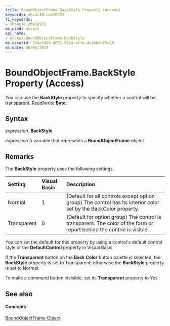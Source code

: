 ```yaml
---
title: BoundObjectFrame.BackStyle Property (Access)
keywords: vbaac10.chm10931
f1_keywords:
- vbaac10.chm10931
ms.prod: access
api_name:
- Access.BoundObjectFrame.BackStyle
ms.assetid: 335ce425-d682-831a-ecfa-4c46b9bf5a28
ms.date: 06/08/2017
---
```



# BoundObjectFrame.BackStyle Property (Access)

You can use the **BackStyle** property to specify whether a control will be transparent. Read/write **Byte**.


## Syntax

 _expression_. **BackStyle**

 _expression_ A variable that represents a **BoundObjectFrame** object.


## Remarks

The **BackStyle** property uses the following settings.



|**Setting**|**Visual Basic**|**Description**|
|:-----|:-----|:-----|
|Normal|1|(Default for all controls except option group) The control has its interior color set by the BackColor property.|
|Transparent|0|(Default for option group) The control is transparent. The color of the form or report behind the control is visible.|
You can set the default for this property by using a control's default control style or the **DefaultControl** property in Visual Basic.

If the **Transparent** button on the **Back Color** button palette is selected, the **BackStyle** property is set to Transparent; otherwise the **BackStyle** property is set to Normal.

To make a command button invisible, set its **Transparent** property to Yes.


## See also


#### Concepts


[BoundObjectFrame Object](boundobjectframe-object-access.md)

